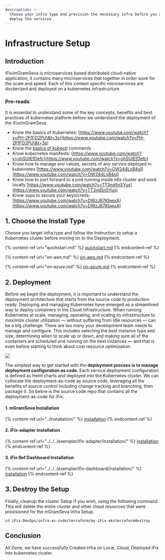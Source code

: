 ```yaml
---
description: >-
  Choose your infra type and provision the necessary infra before you actually
  deploy the services
---
```


# Infrastructure Setup

## Introduction

iFix/mGramSeva is microservices based distributed cloud-native application, it contains many microservices that together in order work for the scale and speed. Each of this context specific microservices are dockerized and deployed on a kubernetes infrastructure. &#x20;

### Pre-reads <a href="pre-read" id="pre-read"></a>

It is essential to understand some of the key concepts, benefits and best practices of kubernetes platform before we understand the deployment of the iFix/mGramSeva. &#x20;

* Know the basics of Kubernetes: [https://www.youtube.com/watch?v=PH-2FfFD2PU\&t=3s](https://www.youtube.com/watch?v=PH-2FfFD2PU\&t=3s)​
* Know the [basics of kubectl](https://www.tutorialspoint.com/kubernetes/kubernetes\_kubectl\_commands.htm) commands
* Know kubernetes manifests: [https://www.youtube.com/watch?v=ohSUtEfDefc](https://www.youtube.com/watch?v=ohSUtEfDefc)​
* Know how to manage env values, secrets of any service deployed in kubernetes [https://www.youtube.com/watch?v=OW244LxB4oI](https://www.youtube.com/watch?v=OW244LxB4oI)​
* Know how to port forward to a pod running inside k8s cluster and work locally [https://www.youtube.com/watch?v=TT3nd5n5Yus](https://www.youtube.com/watch?v=TT3nd5n5Yus)​
* Know sops to secure your keys/creds: [https://www.youtube.com/watch?v=DWzJ87KbwxA](https://www.youtube.com/watch?v=DWzJ87KbwxA)​

## 1. Choose the Install Type <a href="v-1-choose-the-cloud-1" id="v-1-choose-the-cloud-1"></a>

Choose you target infra type and follow the Instruction to setup a Kubernetes cluster before moving on to the Deployment.

{% content-ref url="quickstart.md" %}
[quickstart.md](quickstart.md)
{% endcontent-ref %}

{% content-ref url="on-aws.md" %}
[on-aws.md](on-aws.md)
{% endcontent-ref %}

{% content-ref url="on-azure.md" %}
[on-azure.md](on-azure.md)
{% endcontent-ref %}

## 2. Deployment <a href="v-1-choose-the-cloud" id="v-1-choose-the-cloud"></a>

Before we begin the deployment, it is important to understand the deployment architecture that starts from the source code to production ready. Deploying and managing Kubernetes have emerged as a streamlined way to deploy containers in the Cloud Infrastructure. When running Kubernetes at scale, managing, operating, and scaling its infrastructure to maximize cluster utilization — without suffering from idle resources — can be a big challenge. There are too many your development team needs to manage and configure. This includes selecting the best instance type and size, determining when to scale up or down, and making sure all of the containers are scheduled and running on the best instances — and that is even before starting to think about cost resource optimization.

![](https://lh4.googleusercontent.com/JkymqACmPBvb3Y77UrqghaQifq1YYC\_IfujLtK9eaXcIcMwvkBBx0thuGO7UD2BssAflbyyE2u9teNkqKLywDet09cl0fVO6GfgqFnRjUIRSLahvj5v7mT97sl8MKuYcFj2qfntM8Zs=s0)

The simplest way to get started with the **deployment process **is to manage deployment** configuration as code**. Each service deployment configuration is defined as Helm charts and deployed into the Kubernetes cluster. We can collocate the deployment-as-code as source code, leveraging all the benefits of source control including change tracking and branching, then package it. So below is the source code repo that contains all the deployment-as-code for iFix.

#### 1. mGramSeva Installation

{% content-ref url="../installation/" %}
[installation](../installation/)
{% endcontent-ref %}

#### 2. iFix-adapter Installation

{% content-ref url="../../../exemplar/ifix-adapter/installation/" %}
[installation](../../../exemplar/ifix-adapter/installation/)
{% endcontent-ref %}

#### 3. iFix Ref Dashboard Installation

{% content-ref url="../../../exemplar/ifix-dashboard/installation/" %}
[installation](../../../exemplar/ifix-dashboard/installation/)
{% endcontent-ref %}



## 3. Destroy the Setup <a href="5-destroy-the-cluster" id="5-destroy-the-cluster"></a>

Finally, cleanup the cluster Setup if you wish, using the following command. This will delete the entire cluster and other cloud resources that were provisioned for the mGramSeva Infra Setup.

```
cd iFix-DevOps/infra-as-code/terraform/my-iFix-eksterraformdestroy​
```

## Conclusion <a href="conclusion" id="conclusion"></a>

All Done, we have successfully Created infra on Local, Cloud, Deployed iFix into kubernetes cluster.
